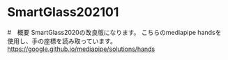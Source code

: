 # SmartGlass202101
#　概要
SmartGlass2020の改良版になります。
こちらのmediapipe handsを使用し、手の座標を読み取っています。
https://google.github.io/mediapipe/solutions/hands
